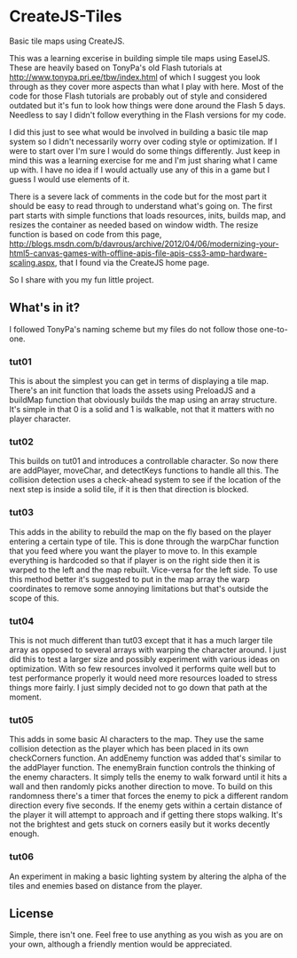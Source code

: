 CreateJS-Tiles
=============

Basic tile maps using CreateJS.

This was a learning excerise in building simple tile maps using EaselJS. These are heavily based on TonyPa's old Flash tutorials at http://www.tonypa.pri.ee/tbw/index.html of which I suggest you look through as they cover more aspects than what I play with here. Most of the code for those Flash tutorials are probably out of style and considered outdated but it's fun to look how things were done around the Flash 5 days. Needless to say I didn't follow everything in the Flash versions for my code.

I did this just to see what would be involved in building a basic tile map system so I didn't necessarily worry over coding style or optimization. If I were to start over I'm sure I would do some things differently. Just keep in mind this was a learning exercise for me and I'm just sharing what I came up with. I have no idea if I would actually use any of this in a game but I guess I would use elements of it.

There is a severe lack of comments in the code but for the most part it should be easy to read through to understand what's going on. The first part starts with simple functions that loads resources, inits, builds map, and resizes the container as needed based on window width. The resize function is based on code from this page, http://blogs.msdn.com/b/davrous/archive/2012/04/06/modernizing-your-html5-canvas-games-with-offline-apis-file-apis-css3-amp-hardware-scaling.aspx, that I found via the CreateJS home page.

So I share with you my fun little project.

What's in it?
-------------

I followed TonyPa's naming scheme but my files do not follow those one-to-one.

### tut01

This is about the simplest you can get in terms of displaying a tile map. There's an init function that loads the assets using PreloadJS and a buildMap function that obviously builds the map using an array structure. It's simple in that 0 is a solid and 1 is walkable, not that it matters with no player character.

### tut02

This builds on tut01 and introduces a controllable character. So now there are addPlayer, moveChar, and detectKeys functions to handle all this. The collision detection uses a check-ahead system to see if the location of the next step is inside a solid tile, if it is then that direction is blocked.

### tut03

This adds in the ability to rebuild the map on the fly based on the player entering a certain type of tile. This is done through the warpChar function that you feed where you want the player to move to. In this example everything is hardcoded so that if player is on the right side then it is warped to the left and the map rebuilt. Vice-versa for the left side. To use this method better it's suggested to put in the map array the warp coordinates to remove some annoying limitations but that's outside the scope of this.

### tut04

This is not much different than tut03 except that it has a much larger tile array as opposed to several arrays with warping the character around. I just did this to test a larger size and possibly experiment with various ideas on optimization. With so few resources involved it performs quite well but to test performance properly it would need more resources loaded to stress things more fairly. I just simply decided not to go down that path at the moment.

### tut05

This adds in some basic AI characters to the map. They use the same collision detection as the player which has been placed in its own checkCorners function. An addEnemy function was added that's similar to the addPlayer function. The enemyBrain function controls the thinking of the enemy characters. It simply tells the enemy to walk forward until it hits a wall and then randomly picks another direction to move. To build on this randomness there's a timer that forces the enemy to pick a different random direction every five seconds. If the enemy gets within a certain distance of the player it will attempt to approach and if getting there stops walking. It's not the brightest and gets stuck on corners easily but it works decently enough.

### tut06

An experiment in making a basic lighting system by altering the alpha of the tiles and enemies based on distance from the player.

License
-------

Simple, there isn't one. Feel free to use anything as you wish as you are on your own, although a friendly mention would be appreciated.